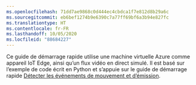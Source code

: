 ```yaml
---
ms.openlocfilehash: 71dd7ae9868c0d444ec4cbdca1f7e812d8b29a6c
ms.sourcegitcommit: eb6bef1274b9e6390c7a77ff69bf6a3b94e827fc
ms.translationtype: HT
ms.contentlocale: fr-FR
ms.lasthandoff: 10/05/2020
ms.locfileid: "88684227"
---
```

Ce guide de démarrage rapide utilise une machine virtuelle Azure comme appareil IoT Edge, ainsi qu’un flux vidéo en direct simulé. Il est basé sur l’exemple de code écrit en Python et s’appuie sur le guide de démarrage rapide [Détecter les événements de mouvement et d’émission](../../../detect-motion-emit-events-quickstart.md).
